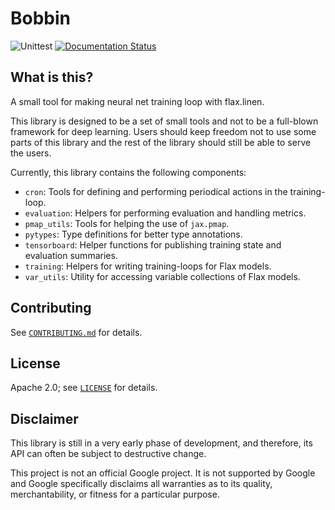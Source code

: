 # Bobbin

![Unittest](https://github.com/yotarok/bobbin/actions/workflows/lint_and_test.yml/badge.svg)
[![Documentation Status](https://readthedocs.org/projects/bobbin/badge/?version=latest)](http://bobbin.readthedocs.io)

## What is this?

A small tool for making neural net training loop with flax.linen.

This library is designed to be a set of small tools and not to be a full-blown
framework for deep learning.  Users should keep freedom not to use some parts
of this library and the rest of the library should still be able to serve the
users.

Currently, this library contains the following components:

- `cron`:
  Tools for defining and performing periodical actions in the training-loop.
- `evaluation`:
  Helpers for performing evaluation and handling metrics.
- `pmap_utils`:
  Tools for helping the use of `jax.pmap`.
- `pytypes`:
  Type definitions for better type annotations.
- `tensorboard`:
  Helper functions for publishing training state and evaluation summaries.
- `training`:
  Helpers for writing training-loops for Flax models.
- `var_utils`:
  Utility for accessing variable collections of Flax models.


## Contributing

See [`CONTRIBUTING.md`](CONTRIBUTING.md) for details.

## License

Apache 2.0; see [`LICENSE`](LICENSE) for details.

## Disclaimer

This library is still in a very early phase of development, and therefore,
its API can often be subject to destructive change.

This project is not an official Google project. It is not supported by
Google and Google specifically disclaims all warranties as to its quality,
merchantability, or fitness for a particular purpose.
